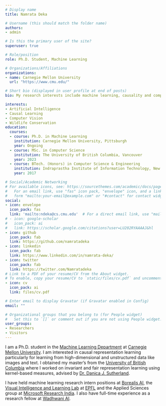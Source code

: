```yaml
---
# Display name
title: Namrata Deka

# Username (this should match the folder name)
authors:
- admin

# Is this the primary user of the site?
superuser: true

# Role/position
role: Ph.D. Student, Machine Learning

# Organizations/Affiliations
organizations:
- name: Carnegie Mellon University
  url: "https://www.cmu.edu/"

# Short bio (displayed in user profile at end of posts)
bio: My research interests include machine learning, causality and computer vision.

interests:
- Artificial Intelligence
- Causal Learning
- Computer Vision
- Wildlife Conservation
education:
  courses:
  - course: Ph.D. in Machine Learning
    institution: Carnegie Mellon University, Pittsburgh
    year: Ongoing
  - course: MSc. in Computer Science
    institution: The University of British Columbia, Vancouver
    year: 2023
  - course: BTech. (Honors) in Computer Science & Engineering
    institution: Indraprastha Institute of Information Technology, New Delhi
    year: 2017

# Social/Academic Networking
# For available icons, see: https://sourcethemes.com/academic/docs/page-builder/#icons
#   For an email link, use "fas" icon pack, "envelope" icon, and a link in the
#   form "mailto:your-email@example.com" or "#contact" for contact widget.
social:
- icon: envelope
  icon_pack: fas
  link: 'mailto:ndeka@cs.cmu.edu'  # For a direct email link, use "mailto:test@example.org".
# - icon: google-scholar
#   icon_pack: ai
#   link: https://scholar.google.com/citations?user=LU202RYAAAAJ&hl
- icon: github
  icon_pack: fab
  link: https://github.com/namratadeka
- icon: linkedin
  icon_pack: fab
  link: https://www.linkedin.com/in/namrata-deka/
- icon: twitter
  icon_pack: fab
  link: https://twitter.com/Namratadeka
# Link to a PDF of your resume/CV from the About widget.
# To enable, copy your resume/CV to `static/files/cv.pdf` and uncomment the lines below.
- icon: cv
  icon_pack: ai
  link: files/cv.pdf

# Enter email to display Gravatar (if Gravatar enabled in Config)
email: ""

# Organizational groups that you belong to (for People widget)
#   Set this to `[]` or comment out if you are not using People widget.
user_groups:
- Researchers
- Visitors
---
```


I am a Ph.D. student in the [Machine Learning Department](https://www.ml.cmu.edu/) at [Carnegie Mellon University](https://www.cmu.edu/). I am interested in causal representation learning particularly for learning from high-dimensional and unstructured data like images and text. I obtained my master’s from the [University of British Columbia](https://www.ubc.ca/) where I worked on invariant and fair representation learning using kernel-based measures, advised by [Dr. Danica J. Sutherland](https://djsutherland.ml/). 

I have held machine learning research intern positions at [Borealis AI](https://www.borealisai.com/), the [Visual Intelligence and Learning Lab](https://vilab.epfl.ch/) at [EPFL](https://www.epfl.ch/en/) and the Applied Sciences group at [Microsoft Research India](https://www.microsoft.com/en-us/research/lab/microsoft-research-india/). I also have full-time experience as a research fellow at [Wadhwani AI](https://www.wadhwaniai.org/).
 <!-- where I was involved in the development of an AI-powered visual screening tool to detect low birth-weight (<2.5kg) babies in rural India where primary healthcare is inadequate. -->
